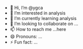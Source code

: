 - 👋 Hi, I’m @ygca
- 👀 I’m interested in analysis
- 🌱 I’m currently learning analysis
- 💞️ I’m looking to collaborate on ...
- 📫 How to reach me ...here
- 😄 Pronouns: ...
- ⚡ Fun fact: ...

<!---
ygca/ygca is a ✨ special ✨ repository because its `README.md` (this file) appears on your GitHub profile.
You can click the Preview link to take a look at your changes.
--->
